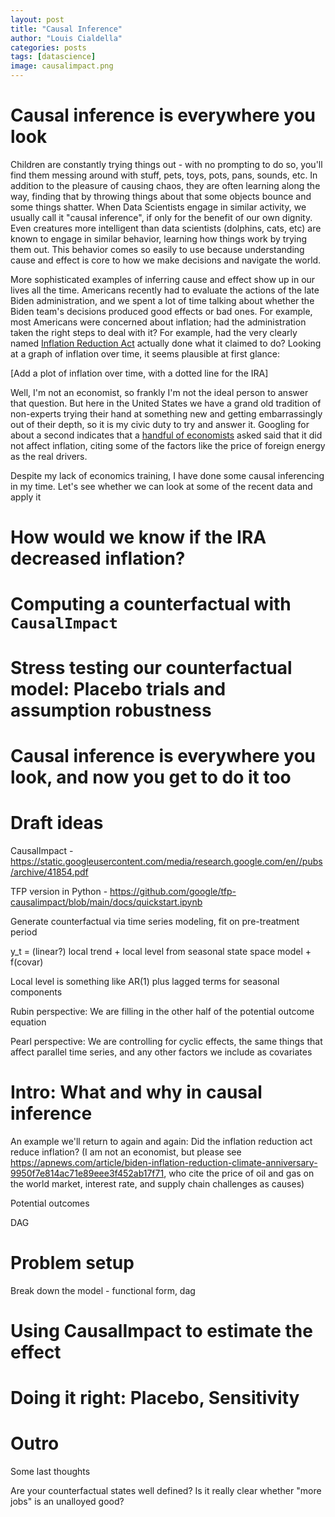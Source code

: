 ```yaml
---
layout: post
title: "Causal Inference"
author: "Louis Cialdella"
categories: posts
tags: [datascience]
image: causalimpact.png
---
```


# Causal inference is everywhere you look

Children are constantly trying things out - with no prompting to do so, you'll find them messing around with stuff, pets, toys, pots, pans, sounds, etc. In addition to the pleasure of causing chaos, they are often learning along the way, finding that by throwing things about that some objects bounce and some things shatter. When Data Scientists engage in similar activity, we usually call it "causal inference", if only for the benefit of our own dignity. Even creatures more intelligent than data scientists (dolphins, cats, etc) are known to engage in similar behavior, learning how things work by trying them out. This behavior comes so easily to use because understanding cause and effect is core to how we make decisions and navigate the world. 

More sophisticated examples of inferring cause and effect show up in our lives all the time. Americans recently had to evaluate the actions of the late Biden administration, and we spent a lot of time talking about whether the Biden team's decisions produced good effects or bad ones. For example, most Americans were concerned about inflation; had the administration taken the right steps to deal with it? For example, had the very clearly named [Inflation Reduction Act](https://en.wikipedia.org/wiki/Inflation_Reduction_Act) actually done what it claimed to do? Looking at a graph of inflation over time, it seems plausible at first glance:

[Add a plot of inflation over time, with a dotted line for the IRA]

Well, I'm not an economist, so frankly I'm not the ideal person to answer that question. But here in the United States we have a grand old tradition of non-experts trying their hand at something new and getting embarrassingly out of their depth, so it is my civic duty to try and answer it. Googling for about a second indicates that a [handful of economists](https://apnews.com/article/biden-inflation-reduction-climate-anniversary-9950f7e814ac71e89eee3f452ab17f71) asked said that it did not affect inflation, citing some of the factors like the price of foreign energy as the real drivers.

Despite my lack of economics training, I have done some causal inferencing in my time. Let's see whether we can look at some of the recent data and apply it

# How would we know if the IRA decreased inflation?

# Computing a counterfactual with `CausalImpact`

# Stress testing our counterfactual model: Placebo trials and assumption robustness

# Causal inference is everywhere you look, and now you get to do it too

# Draft ideas

CausalImpact - https://static.googleusercontent.com/media/research.google.com/en//pubs/archive/41854.pdf

TFP version in Python - https://github.com/google/tfp-causalimpact/blob/main/docs/quickstart.ipynb

Generate counterfactual via time series modeling, fit on pre-treatment period

y_t = (linear?) local trend + local level from seasonal state space model + f(covar)

Local level is something like AR(1) plus lagged terms for seasonal components

Rubin perspective: We are filling in the other half of the potential outcome equation

Pearl perspective: We are controlling for cyclic effects, the same things that affect parallel time series, and any other factors we include as covariates

# Intro: What and why in causal inference

An example we'll return to again and again: Did the inflation reduction act reduce inflation? (I am not an economist, but please see https://apnews.com/article/biden-inflation-reduction-climate-anniversary-9950f7e814ac71e89eee3f452ab17f71, who cite the price of oil and gas on the world market, interest rate, and supply chain challenges as causes)

Potential outcomes

DAG

# Problem setup

Break down the model - functional form, dag

# Using CausalImpact to estimate the effect

# Doing it right: Placebo, Sensitivity

# Outro

Some last thoughts

Are your counterfactual states well defined? Is it really clear whether "more jobs" is an unalloyed good?
